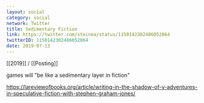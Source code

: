 ```yaml
---
layout: social
category: social
network: Twitter
title: Sedimentary Fiction
link: https://twitter.com/steinea/status/1150142302486052864
twitterID: 1150142302486052864
date: 2019-07-13
---
```


[[2019]] / [[Posting]]

games will "be like a sedimentary layer in fiction"

<https://lareviewofbooks.org/article/writing-in-the-shadow-of-v-adventures-in-speculative-fiction-with-stephen-graham-jones/>
